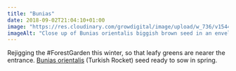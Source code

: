 ```yaml
---
title: "Bunias"
date: 2018-09-02T21:04:10+01:00
image: "https://res.cloudinary.com/growdigital/image/upload/w_736/v1544305937/bunias-orientalis-44382668732.jpg"
imageAlt: "Close up of Bunias orientalis biggish brown seed in an envelope"
---
```


Rejigging the #ForestGarden this winter, so that leafy greens are nearer the entrance. [Bunias orientalis](https://pfaf.org/user/plant.aspx?latinname=Bunias+orientalis) (Turkish Rocket) seed ready to sow in spring.

